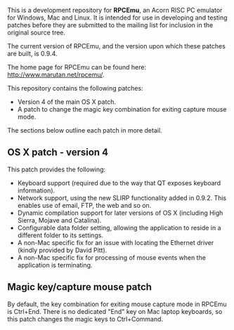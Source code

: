 This is a development repository for **RPCEmu**, an Acorn RISC PC emulator for Windows, Mac and Linux.  It is intended for use in developing and testing patches before they are submitted to the mailing list for inclusion in the original source tree.

The current version of RPCEmu, and the version upon which these patches are built, is 0.9.4.

The home page for RPCEmu can be found here: http://www.marutan.net/rpcemu/.

This repository contains the following patches:

* Version 4 of the main OS X patch.
* A patch to change the magic key combination for exiting capture mouse mode.

The sections below outline each patch in more detail.

## OS X patch - version 4 

This patch provides the following:

* Keyboard support (required due to the way that QT exposes keyboard information).
* Network support, using the new SLIRP functionality added in 0.9.2.  This enables use of email, FTP, the web and so on.
* Dynamic compilation support for later versions of OS X (including High Sierra, Mojave and Catalina).
* Configurable data folder setting, allowing the application to reside in a different folder to its settings.
* A non-Mac specific fix for an issue with locating the Ethernet driver (kindly provided by David Pitt).
* A non-Mac specific fix for processing of mouse events when the application is terminating.

## Magic key/capture mouse patch

By default, the key combination for exiting mouse capture mode in RPCEmu is Ctrl+End.  There is no dedicated "End" key on Mac laptop keyboards, so this patch changes the magic keys to Ctrl+Command.
